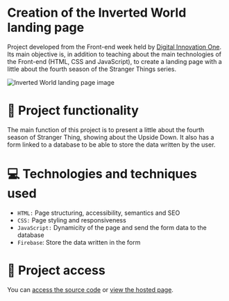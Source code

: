 # Creation of the Inverted World landing page
Project developed from the Front-end week held by [Digital Innovation One](https://www.dio.me/). Its main objective is, in addition to teaching about the main technologies of the Front-end (HTML, CSS and JavaScript), to create a landing page with a little about the fourth season of the Stranger Things series.

![Inverted World landing page image](https://user-images.githubusercontent.com/96635074/195481231-2a82fd4e-3547-42e8-9556-df96160db140.png)

# 🔨 Project functionality
The main function of this project is to present a little about the fourth season of Stranger Thing, showing about the Upside Down. It also has a form linked to a database to be able to store the data written by the user.

# 💻 Technologies and techniques used 
* `HTML:` Page structuring, accessibility, semantics and SEO
* `CSS:` Page styling and responsiveness
* `JavaScript:` Dynamicity of the page and send the form data to the database
* `Firebase`: Store the data written in the form

# 📁 Project access
You can [access the source code](https://github.com/ArturColen/InvertedWorld) or [view the hosted page](https://arturcolen.github.io/InvertedWorld).